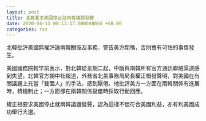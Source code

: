 ```yaml
---
layout: post
title: 北韓要求美國停止就兩韓議題發聲
date: 2020-06-11 08:13:17.000000000 +08:00
categories: rss
---
```


北韓批評美國無權評論兩韓關係及事務，警告美方閉嘴，否則會有可怕的事情發生。

美國國務院較早前表示，對北韓從星期二起，中斷與南韓所有官方通訊聯絡渠道感到失望。北韓官方朝中社報道，外務省北美事務局局長權正根發聲明，對美國在有關議題上充當「雙面人」的手法，感到厭倦。他批評美方一方面在兩韓關係有進展時，積極制止；一方面卻在兩韓關係變僵時採取行動回應。

權正根要求美國停止就兩韓議題發聲，認為這樣不但符合美國利益，亦有利美國成功舉行大選。
